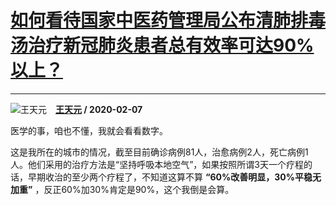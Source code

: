 # [如何看待国家中医药管理局公布清肺排毒汤治疗新冠肺炎患者总有效率可达90%以上？](https://www.zhihu.com/answer/1003151935)

--------------------------------------------------------------------------------------

![王天元](https://pic1.zhimg.com/28d0afbd1140c7adcb8956407964a2bc.jpg?source=1940ef5c "王天元")&emsp;**[王天元](https://www.zhihu.com/people/wang-tian-yuan-28) / 2020-02-07**

医学的事，咱也不懂，我就会看看数字。

这是我所在的城市的情况，截至目前确诊病例81人，治愈病例2人，死亡病例1人。他们采用的治疗方法是“坚持呼吸本地空气”，如果按照所谓3天一个疗程的话，早期收治的至少两个疗程了，不知道这算不算 **“60%改善明显，30%平稳无加重”** ，反正60%加30%肯定是90%，这个我倒是会算。

